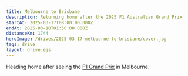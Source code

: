```yaml
---
title: Melbourne to Brisbane
description: Returning home after the 2025 F1 Australian Grand Prix
startAt: 2025-03-17T08:00:00.000Z
endAt: 2025-03-18T01:50:00.000Z
distanceKm: 1744
heroImage: /drives/2025-03-17-melbourne-to-brisbane/cover.jpg
tags: drive
layout: drive.ejs
---
```


Heading home after seeing the [F1 Grand Prix](https://en.wikipedia.org/wiki/2025_Australian_Grand_Prix) in Melbourne.
